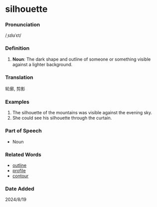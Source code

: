 # silhouette
### Pronunciation
/ˌsɪlʊˈɛt/
### Definition
1. **Noun**: The dark shape and outline of someone or something visible against a lighter background.
### Translation
轮廓, 剪影
### Examples
1. The silhouette of the mountains was visible against the evening sky.
2. She could see his silhouette through the curtain.
### Part of Speech
- Noun
### Related Words
- [outline](outline.md)
- [profile](profile.md)
- [contour](contour.md)
### Date Added
2024/8/19